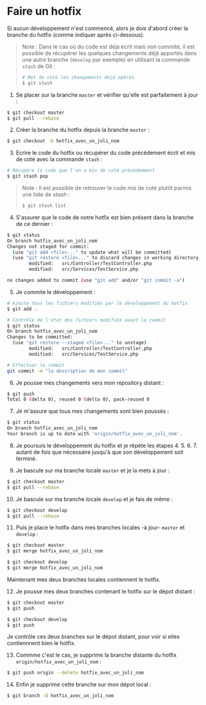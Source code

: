 # Faire un hotfix

Si aucun développement n'est commencé, alors je dois d'abord créer la branche du hotfix (comme indiquer après ci-dessous).



>Note : Dans le cas où du code est déjà écrit mais non commité, il est possible de récupérer les quelques changements déjà apportés dans une autre branche (`develop` par exemple) en utilisant la commande `stash` de Git :
>```sh
># Met de coté les changements déjà opérés
>$ git stash
>```

1. Se placer sur la branche `master` et vérifier qu'elle est parfaitement à jour :
```sh
$ git checkout master
$ git pull --rebase
```
2. Créer la branche du hotfix depuis la branche `master` : 
```sh
$ git checkout -b hotfix_avec_un_joli_nom
```
3. Ecrire le code du hotfix ou récupérer du code précédement écrit et mis de coté avec la commande `stash` :
```sh
# Récupère le code que l'on a mis de coté précédemment
$ git stash pop
```

>Note : Il est possible de retrouver le code mis de coté plutôt parmis une liste de _stash_ :
>```sh
>$ git stash list
>```

4. S'assurer que le code de notre hotfix est bien présent dans la branche de ce dernier :
```sh
$ git status
On branch hotfix_avec_un_joli_nom
Changes not staged for commit:
  (use "git add <file>..." to update what will be committed)
  (use "git restore <file>..." to discard changes in working directory)
        modified:   src/Controller/TestController.php
        modified:   src/Services/TestService.php

no changes added to commit (use "git add" and/or "git commit -a")
```

5. Je commite le développement :
```sh
# Ajoute tous les fichiers modifiés par le développement du hotfix
$ git add .

# Contrôle de l'état des fichiers modifiés avant le commit
$ git status
On branch hotfix_avec_un_joli_nom
Changes to be committed:
  (use "git restore --staged <file>..." to unstage)
        modified:   src/Controller/TestController.php
        modified:   src/Services/TestService.php

# Effectuer le commit
git commit -m "la description de mon commit"
```

6. Je pousse mes changements vers mon repository distant :
```sh
$ git push
Total 0 (delta 0), reused 0 (delta 0), pack-reused 0
```

7. Je m'assure que tous mes changements sont bien poussés :
```sh
$ git status
On branch hotfix_avec_un_joli_nom
Your branch is up to date with 'origin/hotfix_avec_un_joli_nom'.
```

8. Je poursuis le développement du hotfix et je répète les étapes 4. 5. 6. 7. autant de fois que nécessaire jusqu'à que son développement soit terminé.

9. Je bascule sur ma branche locale `master` et je la mets à jour :
```sh
$ git checkout master
$ git pull --rebase
```

10. Je bascule sur ma branche locale `develop` et je fais de même :
```sh
$ git checkout develop
$ git pull --rebase
```

11. Puis je place le hotfix dans mes branches locales -à jour- `master` et `develop` :
```sh
$ git checkout master
$ git merge hotfix_avec_un_joli_nom

$ git checkout develop
$ git merge hotfix_avec_un_joli_nom
```

Maintenant mes deux branches locales contiennent le hotfix.

12. Je pousse mes deux branches contenant le hotfix sur le dépot distant :
```sh
$ git checkout master
$ git push

$ git checkout develop
$ git push
```

Je contrôle ces deux branches sur le dépot distant, pour voir si elles contiennnent bien le hotfix.

13. Commme c'est le cas, je supprime la branche distante du hotfix `origin/hotfix_avec_un_joli_nom` :
```sh
$ git push origin --delete hotfix_avec_un_joli_nom
```

14. Enfin je supprime cette branche sur mon dépot local :
```sh
$ git branch -D hotfix_avec_un_joli_nom
```
